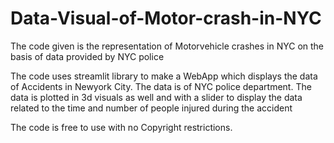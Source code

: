 # Data-Visual-of-Motor-crash-in-NYC
The code given is the representation of Motorvehicle crashes in NYC on the basis of data provided by NYC police

The code uses streamlit library to make a WebApp which displays the data of Accidents in Newyork City. The data is of NYC police department.
The data is plotted in 3d visuals as well and with a slider to display the data related to the time and number of people injured during the accident

The code is free to use with no Copyright restrictions.
